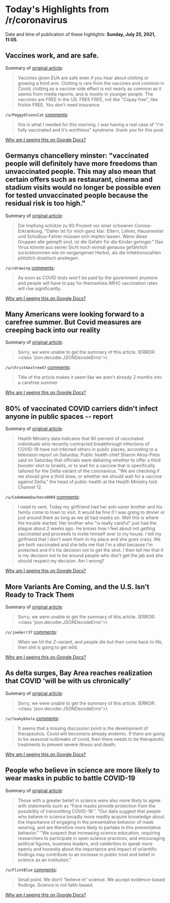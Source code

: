 # Today's Highlights from /r/coronavirus

Date and time of publication of these highlights: **Sunday, July 25, 2021, 11:05**.

## Vaccines work, and are safe.

Summary of [original article](https://www.reddit.com/r/Coronavirus/comments/oq2vtx/vaccines_work_and_are_safe/):

> Vaccines given EUA are safe even if you hear about clotting or growing a third arm. Clotting is rare from the vaccines and common in Covid; clotting as a vaccine side effect is not nearly as common as it seems from media reports, and is mostly in younger people. The vaccines are FREE in the US. FREE FREE, not like "Copay free", like frickin FREE. You don't need insurance.

`/u/PeggyOlsonsCat` [comments](https://www.reddit.com/r/Coronavirus/comments/oq2vtx/vaccines_work_and_are_safe/):

> this is what I needed for this morning. I was having a real case of "i'm fully vaccinated and it's worthless" syndrome. thank you for this post.

[Why am I seeing this on Google Docs?](https://docs.google.com/document/d/1Dc6We63vOXIZsc0op-Bt4abqkYjXzOigalQqFxmvvbM/edit?usp=sharing)

## Germanys chancellery minster: "vaccinated people will definitely have more freedoms than unvaccinated people. This may also mean that certain offers such as restaurant, cinema and stadium visits would no longer be possible even for tested unvaccinated people because the residual risk is too high."

Summary of [original article](https://www.tagesschau.de/inland/freiheiten-geimpfte-kanzleramt-103.html):

> Die Impfung schütze zu 90 Prozent vor einer schweren Corona-Erkrankung. "Daher ist für mich ganz klar: Eltern, Lehrer, Hausmeister und Schulbus-Fahrer müssen sich impfen lassen. Wenn diese Gruppen alle geimpft sind, ist die Gefahr für die Kinder geringer." Das Virus könnte aus seiner Sicht noch einmal genauso gefährlich zurückkommen wie im vergangenen Herbst, als die Infektionszahlen plötzlich drastisch anstiegen.

`/u/cdrewing` [comments](https://www.reddit.com/r/Coronavirus/comments/or8ibn/germanys_chancellery_minster_vaccinated_people/):

> As soon as COVID tests won't be paid by the government anymore and people will have to pay for themselves IMHO vaccination rates will rise significantly.

[Why am I seeing this on Google Docs?](https://docs.google.com/document/d/1Dc6We63vOXIZsc0op-Bt4abqkYjXzOigalQqFxmvvbM/edit?usp=sharing)

## Many Americans were looking forward to a carefree summer. But Covid measures are creeping back into our reality

Summary of [original article](https://us.cnn.com/2021/07/25/us/covid-restrictions-back-summer-surge/index.html):

> Sorry, we were unable to get the summary of this article. (ERROR: <class 'json.decoder.JSONDecodeError'>)

`/u/christmastree47` [comments](https://www.reddit.com/r/Coronavirus/comments/orb6od/many_americans_were_looking_forward_to_a_carefree/):

> Title of the article makes it seem like we aren't already 2 months into a carefree summer

[Why am I seeing this on Google Docs?](https://docs.google.com/document/d/1Dc6We63vOXIZsc0op-Bt4abqkYjXzOigalQqFxmvvbM/edit?usp=sharing)

## 80% of vaccinated COVID carriers didn't infect anyone in public spaces -- report

Summary of [original article](https://www.timesofisrael.com/80-of-vaccinated-covid-carriers-didnt-spread-virus-in-public-spaces-report/):

> Health Ministry data indicates that 80 percent of vaccinated individuals who recently contracted breakthrough infections of COVID-19 have not infected others in public places, according to a television report on Saturday. Public health chief Sharon Alroy-Preis said on Saturday that officials were debating whether to offer a third booster shot to Israelis, or to wait for a vaccine that is specifically tailored for the Delta variant of the coronavirus. "We are checking if we should give a third dose, or whether we should wait for a vaccine against Delta," the head of public health at the Health Ministry told Channel 12.

`/u/CodeNameDuchess0069` [comments](https://www.reddit.com/r/Coronavirus/comments/or0wtk/80_of_vaccinated_covid_carriers_didnt_infect/):

> I need to vent.
> Today my girlfriend had her anti-vaxer brother and his family come to town to visit. It would be fine if I was going to dinner or just around them as long as we all had masks on. 
> Well this is where the trouble started. 
> Her brother who "is really careful" just had the plague about 2 weeks ago. He knows how I feel about not getting vaccinated and proceeds to invite himself over to my house. 
> I tell my girlfriend that I don't want them in my place and she goes crazy. We are both vaccinated and she tells me that I'm a idiot because I'm protected and it's his decision not to get the shot. I then tell her that it is my decision not to be around people who don't get the jab and she should respect my decision. 
> Am I wrong?

[Why am I seeing this on Google Docs?](https://docs.google.com/document/d/1Dc6We63vOXIZsc0op-Bt4abqkYjXzOigalQqFxmvvbM/edit?usp=sharing)

## More Variants Are Coming, and the U.S. Isn’t Ready to Track Them

Summary of [original article](https://www.bloomberg.com/news/features/2021-07-21/us-isn-t-prepared-to-track-covid-variants-as-delta-mutation-spreads):

> Sorry, we were unable to get the summary of this article. (ERROR: <class 'json.decoder.JSONDecodeError'>)

`/u/joekerr37` [comments](https://www.reddit.com/r/Coronavirus/comments/oray0v/more_variants_are_coming_and_the_us_isnt_ready_to/):

> When we hit the Z-variant, and people die but then come back to life, then shit is going to get wild.

[Why am I seeing this on Google Docs?](https://docs.google.com/document/d/1Dc6We63vOXIZsc0op-Bt4abqkYjXzOigalQqFxmvvbM/edit?usp=sharing)

## As delta surges, Bay Area reaches realization that COVID 'will be with us chronically'

Summary of [original article](https://www.sfchronicle.com/health/article/As-delta-surges-Bay-Area-reaches-realization-16337576.php):

> Sorry, we were unable to get the summary of this article. (ERROR: <class 'json.decoder.JSONDecodeError'>)

`/u/leakybhole` [comments](https://www.reddit.com/r/Coronavirus/comments/orbcaq/as_delta_surges_bay_area_reaches_realization_that/):

> It seems that a missing discussion point is the development of therapeutics. Covid will become/is already endemic. If there are going to be seasonal outbreaks of covid, then there needs to be therapeutic treatments to prevent severe illness and death.

[Why am I seeing this on Google Docs?](https://docs.google.com/document/d/1Dc6We63vOXIZsc0op-Bt4abqkYjXzOigalQqFxmvvbM/edit?usp=sharing)

## People who believe in science are more likely to wear masks in public to battle COVID-19

Summary of [original article](https://www.psypost.org/2021/07/people-who-believe-in-science-are-more-likely-to-wear-masks-in-public-to-battle-covid-19-61579):

> Those with a greater belief in science were also more likely to agree with statements such as "Face masks provide protection from the possibility of transmitting COVID-19.". "Our data suggest that people who believe in science broadly more readily acquire knowledge about the importance of engaging in the preventative behavior of mask wearing, and are therefore more likely to partake in this preventative behavior." "We suspect that increasing science education, requiring researchers to participate in open science practices, and encouraging political figures, business leaders, and celebrities to speak more openly and honestly about the importance and impact of scientific findings may contribute to an increase in public trust and belief in science as an institution."

`/u/FlintBlue` [comments](https://www.reddit.com/r/Coronavirus/comments/or8bfk/people_who_believe_in_science_are_more_likely_to/):

> Small point. We don’t “believe in” science. We accept evidence-based findings. Science is not faith-based.

[Why am I seeing this on Google Docs?](https://docs.google.com/document/d/1Dc6We63vOXIZsc0op-Bt4abqkYjXzOigalQqFxmvvbM/edit?usp=sharing)

